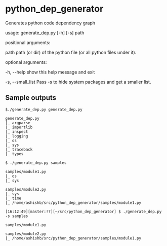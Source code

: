 python_dep_generator
====================

Generates python code dependency graph

usage: generate_dep.py [-h] [-s] path

positional arguments:

  path              path (or dir) of the python file (or all python files
                    under it).

optional arguments:
  
  -h, --help        show this help message and exit
  
  -s, --small_list  Pass -s to hide system packages and get a smaller list.


Sample outputs
--------------
```
$./generate_dep.py generate_dep.py

generate_dep.py
|_ argparse
|_ importlib
|_ inspect
|_ logging
|_ os
|_ sys
|_ traceback
|_ types
```

```
$ ./generate_dep.py samples

samples/module1.py
|_ os
|_ sys

samples/module2.py
|_ sys
|_ time
|_ /home/ashishb/src/python_dep_generator/samples/module1.py

[16:12:49][master:!?][~/src/python_dep_generator] $ ./generate_dep.py -s samples

samples/module1.py

samples/module2.py
|_ /home/ashishb/src/python_dep_generator/samples/module1.py

```
